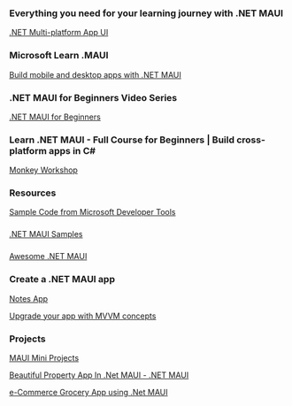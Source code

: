 ### Everything you need for your learning journey with .NET MAUI

[.NET Multi-platform App UI](https://dotnet.microsoft.com/en-us/apps/maui?WT.mc_id=dotnet-29192-cxa)


### Microsoft Learn .MAUI

[Build mobile and desktop apps with .NET MAUI](https://learn.microsoft.com/en-us/training/paths/build-apps-with-dotnet-maui/)

### .NET MAUI for Beginners Video Series

[.NET MAUI for Beginners](https://www.youtube.com/playlist?list=PLdo4fOcmZ0oUBAdL2NwBpDs32zwGqb9DY)

### Learn .NET MAUI - Full Course for Beginners | Build cross-platform apps in C#
[Monkey Workshop](https://www.youtube.com/watch?v=DuNLR_NJv8U&ab_channel=JamesMontemagno)

### Resources

[Sample Code from Microsoft Developer Tools](https://learn.microsoft.com/en-us/samples/browse/?expanded=dotnet&products=dotnet-maui)

###

[.NET MAUI Samples](https://github.com/dotnet/maui-samples/tree/main?tab=readme-ov-file)

###

[Awesome .NET MAUI](https://github.com/jsuarezruiz/awesome-dotnet-maui)



### Create a .NET MAUI app 

[Notes App](https://learn.microsoft.com/en-us/dotnet/maui/tutorials/notes-app/?view=net-maui-9.0)

[Upgrade your app with MVVM concepts](https://learn.microsoft.com/en-us/dotnet/maui/tutorials/notes-mvvm/?view=net-maui-9.0)


### Projects

[MAUI Mini Projects](https://www.youtube.com/watch?v=Kr3ItgSrOqE&list=PL285LgYq_FoL8ozwFH-LmbJV1CJfhvgJZ&ab_channel=Netcode-Hub)


[Beautiful Property App In .Net MAUI - .NET MAUI](https://www.youtube.com/watch?v=EjnOPirG7Ls&ab_channel=OludayoAlli)


[e-Commerce Grocery App using .Net MAUI](https://www.youtube.com/watch?v=uzyl1VBRwmI&list=PLlgYGDJXMjDZnB2OpzizRCt9tmTsP_xv1)
